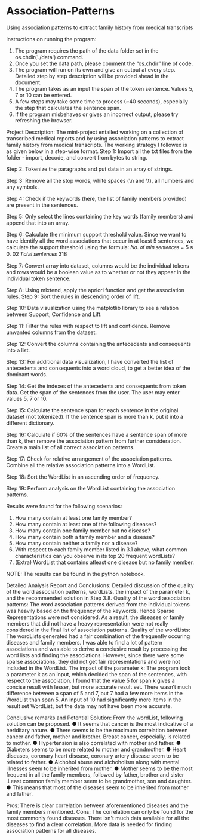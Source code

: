 # Association-Patterns
Using association patterns to extract family history from medical transcripts

Instructions on running the program:
1. The program requires the path of the data folder set in the os.chdir('./data') command.
2. Once you set the data path, please comment the “os.chdir” line of code.
3. The program will run on its own and give an output at every step. Detailed step by step
description will be provided ahead in the document.
4. The program takes as an input the span of the token sentence. Values 5, 7 or 10 can be entered.
5. A few steps may take some time to process (~40 seconds), especially the step that calculates the sentence span.
6. If the program misbehaves or gives an incorrect output, please try refreshing the browser.

Project Description:
The mini-project entailed working on a collection of transcribed medical reports and by using association patterns to extract family history from medical transcripts.
The working strategy I followed is as given below in a step-wise format.
Step 1: Import all the txt files from the folder - import, decode, and convert from bytes to string. 

Step 2: Tokenize the paragraphs and put data in an array of strings.

Step 3: Remove all the stop words, white spaces (\n and \t), all numbers and any symbols.

Step 4: Check if the keywords (here, the list of family members provided) are present in the sentences.

Step 5: Only select the lines containing the key words (family members) and append that into an array.

Step 6: Calculate the minimum support threshold value. Since we want to have identify all the word associations that occur in at least 5 sentences, we calculate the support threshold using the formula:
𝑁𝑜. 𝑜𝑓 𝑚𝑖𝑛 𝑠𝑒𝑛𝑡𝑒𝑛𝑐𝑒𝑠 = 5 ≈ 0. 02 𝑇𝑜𝑡𝑎𝑙 𝑠𝑒𝑛𝑡𝑒𝑛𝑐𝑒𝑠 318

Step 7: Convert array into dataset, columns would be the individual tokens and rows would be a boolean value as to whether or not they appear in the individual token sentence.

Step 8: Using mlxtend, apply the apriori function and get the association rules. Step 9: Sort the rules in descending order of lift.

Step 10: Data visualization using the matplotlib library to see a relation between Support, Confidence and Lift.

Step 11: Filter the rules with respect to lift and confidence. Remove unwanted columns from the dataset.

Step 12: Convert the columns containing the antecedents and consequents into a list.

Step 13: For additional data visualization, I have converted the list of antecedents and
consequents into a word cloud, to get a better idea of the dominant words.

Step 14: Get the indexes of the antecedents and consequents from token data. Get the span of the sentences from the user. The user may enter values 5, 7 or 10.

Step 15: Calculate the sentence span for each sentence in the original dataset (not tokenized). If the sentence span is more than k, put it into a different dictionary.

Step 16: Calculate if 60% of the sentences have a sentence span of more than k, then remove the association pattern from further consideration. Create a main list of all correct association patterns.

Step 17: Check for relative arrangement of the association patterns. Combine all the relative association patterns into a WordList.

Step 18: Sort the WordList in an ascending order of frequency.

Step 19: Perform analysis on the WordList containing the association patterns.

Results were found for the following scenarios:
1. How many contain at least one family member?
2. How many contain at least one of the following diseases?
3. How many contain one family member but no disease?
4. How many contain both a family member and a disease?
5. How many contain neither a family nor a disease?
6. With respect to each family member listed in 3.1 above, what common characteristics
can you observe in its top 20 frequent wordLists?
7. (Extra) WordList that contains atleast one disease but no family member.

NOTE: The results can be found in the python notebook.

Detailed Analysis Report and Conclusions:
Detailed discussion of the quality of the word association patterns, wordLists, the impact of the parameter k, and the recommended solution in Step 3.8.
Quality of the word association patterns: The word association patterns derived from the individual tokens was heavily based on the frequency of the keywords. Hence Sparse Representations were not considered. As a result, the diseases or family members that did not have a heavy representation were not really considered in the final list of association patterns.
Quality of the wordLists: The wordLists generated had a fair combination of the frequently occuring diseases and family members. I was able to find a lot of pattern associations and was able to derive a conclusive result by processing the word lists and finding the associations. However, since there were some sparse associations, they did not get fair representations and were not included in the WordList.
The impact of the parameter k: The program took a parameter k as an input, which decided the span of the sentences, with respect to the association. I found that the value 5 for span k gives a concise result with lesser, but more accurate result set. There wasn’t much difference between a span of 5 and 7, but 7 had a few more items in the WordList than span 5. An input of 10 had significantly more items in the result set WordList, but the data may not have been more accurate.

Conclusive remarks and Potential Solution:
From the wordList, following solution can be proposed.
● It seems that cancer is the most indicative of a heriditary nature.
● There seems to be the maximum correlation between cancer and father, mother and brother. Breast cancer, especially, is related to mother.
● Hypertension is also correlated with mother and father.
● Diabeters seems to be more related to mother and grandmother.
● Heart diseases, coronary heart disease, coronary artery disease seem to be related to father.
● Alchohol abuse and alchoholism along with mental illnesses seem to be inherited from mother.
● Mother seems to be the most frequent in all the family members, followed by father, brother and sister .Least common family member seem to be grandmother, son and daughter.
● This means that most of the diseases seem to be inherited from mother and father.

Pros: There is clear correlation between aforementioned diseases and the family members mentioned.
Cons: The correlation can only be found for the most commonly found diseases. There isn't much data available for all the diseases to find a clear correlation. More data is needed for finding association patterns for all diseases.
